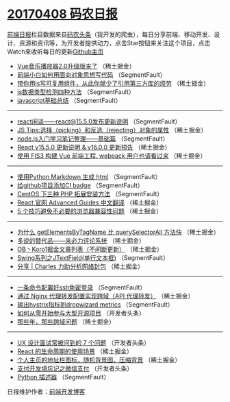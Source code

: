 # [20170408 码农日报](08.md)

[前端日报](http://caibaojian.com/c/news)栏目数据来自[码农头条](http://hao.caibaojian.com/)（我开发的爬虫），每日分享前端、移动开发、设计、资源和资讯等，为开发者提供动力，点击Star按钮来关注这个项目，点击Watch来收听每日的更新[Github主页](https://github.com/kujian/frontendDaily)
* [Vue音乐播放器2.0升级版来了](http://hao.caibaojian.com/33813.html) （稀土掘金）
* [前端小白如何用面向对象思想写代码](http://hao.caibaojian.com/33845.html) （SegmentFault）
* [带你用js写可复用组件，从此你就少了引用第三方库的烦劳](http://hao.caibaojian.com/33811.html) （稀土掘金）
* [js数据类型检测四种方法](http://hao.caibaojian.com/33840.html) （SegmentFault）
* [javascript基础总结](http://hao.caibaojian.com/33841.html) （SegmentFault）

***
* [react闲谈——react@15.5.0发布更新说明](http://hao.caibaojian.com/33843.html) （SegmentFault）
* [JS Tips:选择（picking）和反选（rejecting）对象的属性](http://hao.caibaojian.com/33808.html) （稀土掘金）
* [node.js入门学习笔记整理——基础篇](http://hao.caibaojian.com/33844.html) （SegmentFault）
* [React v15.5.0 更新说明 &amp; v16.0.0 更新预告](http://hao.caibaojian.com/33800.html) （稀土掘金）
* [使用 FIS3 构建 Vue 前端工程. webpack 用户也请看过来](http://hao.caibaojian.com/33803.html) （稀土掘金）

***
* [使用Python Markdown 生成 html](http://hao.caibaojian.com/33842.html) （SegmentFault）
* [给github项目添加CI badge](http://hao.caibaojian.com/33833.html) （SegmentFault）
* [CentOS 下三种 PHP 拓展安装方法](http://hao.caibaojian.com/33846.html) （SegmentFault）
* [React 官网 Advanced Guides 中文翻译](http://hao.caibaojian.com/33801.html) （稀土掘金）
* [5 个技巧避免不必要的浏览器兼容性问题](http://hao.caibaojian.com/33812.html) （稀土掘金）

***
* [为什么 getElementsByTagName 比 querySelectorAll 方法快](http://hao.caibaojian.com/33806.html) （稀土掘金）
* [多说的替代品——来必力评论系统](http://hao.caibaojian.com/33809.html) （稀土掘金）
* [OB丶Koro1掘金文章列表（不间断更新）](http://hao.caibaojian.com/33810.html) （稀土掘金）
* [Swing系列之JTextField(单行文本框)](http://hao.caibaojian.com/33836.html) （SegmentFault）
* [分享 | Charles 力助分析网络封包](http://hao.caibaojian.com/33814.html) （稀土掘金）

***
* [一条命令配置好ssh免密登录](http://hao.caibaojian.com/33829.html) （SegmentFault）
* [通过 Nginx 代理转发配置实现跨域（API 代理转发）](http://hao.caibaojian.com/33805.html) （稀土掘金）
* [输出hystrix指标到dropwizard metrics](http://hao.caibaojian.com/33834.html) （SegmentFault）
* [如何从零开始参与大型开源项目](http://hao.caibaojian.com/33847.html) （开发者头条）
* [那些年，那些跨域问题](http://hao.caibaojian.com/33802.html) （稀土掘金）

***
* [UX 设计面试常被问到的 7 个问题](http://hao.caibaojian.com/33859.html) （开发者头条）
* [React 的生命周期的使用场景](http://hao.caibaojian.com/33804.html) （稀土掘金）
* [个人主页的地址栏图标，随机背景图，压缩背景](http://hao.caibaojian.com/33807.html) （稀土掘金）
* [支付开发填坑记之微信支付](http://hao.caibaojian.com/33857.html) （开发者头条）
* [Python 描述器](http://hao.caibaojian.com/33837.html) （SegmentFault）

日报维护作者：[前端开发博客](http://caibaojian.com/) 
